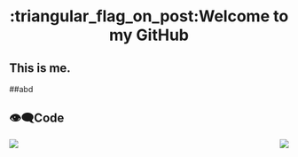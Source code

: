 <h1 align="center">:triangular_flag_on_post:Welcome to my GitHub</h1>

## This is me.

##abd

## :eye_speech_bubble:Code
<section alert="code">
  <img align="left" src="https://github-readme-stats.vercel.app/api/top-langs/?username=nanxuanzi"/><img align="right" src="https://github-readme-stats.vercel.app/api?username=nanxuanzi&show_icons=true"/> 
</section>
